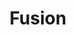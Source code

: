 ---
title: "Fusion"
metaTitle: "Fusion - Shiren 1 Wiki"
metaDescription: "Fusion details for Shiren the Wanderer"
---